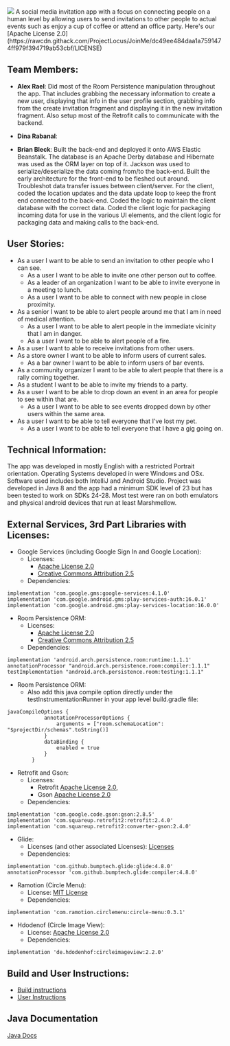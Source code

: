 <img src="https://rawcdn.githack.com/ProjectLocus/project-content/8abb5e4d715ef18a75fc27af46c5b3a4364cf366/join-me-pics/ic_joinme.png">
A social media invitation app with a focus on connecting people on a human level by allowing users 
to send invitations to other people to actual events such as enjoy a cup of coffee or attend an office party.
Here's our [Apache License 2.0](https://rawcdn.githack.com/ProjectLocus/JoinMe/dc49ee484daa1a7591474ff979f394719ab53cbf/LICENSE)

## Team Members:
* **Alex Rael**:
Did most of the Room Persistence manipulation throughout the app. That includes grabbing the necessary
information to create a new user, displaying that info in the user profile section, grabbing info from
the create invitation fragment and displaying it in the new invitation fragment. Also setup most of the
Retrofit calls to communicate with the backend.

* **Dina Rabanal**:

* **Brian Bleck**:
Built the back-end and deployed it onto AWS Elastic Beanstalk. The database is an Apache Derby database and Hibernate was used as the ORM layer on top of it. Jackson was used to serialize/deserialize the data coming from/to the back-end. Built the early architecture for the front-end to be fleshed out around. Troubleshot data transfer issues between client/server. For the client, coded the location updates and the data update loop to keep the front end connected to the back-end. Coded the logic to maintain the client database with the correct data. Coded the client logic for packaging incoming data for use in the various UI elements, and the client logic for packaging data and making calls to the back-end. 

## User Stories:
* As a user I want to be able to send an invitation to other people who I can see.
  * As a user I want to be able to invite one other person out to coffee.
  * As a leader of an organization I want to be able to invite everyone in a meeting to lunch.
  * As a user I want to be able to connect with new people in close proximity.
* As a senior I want to be able to alert people around me that I am in need of medical attention.
  * As a user I want to be able to alert people in the immediate vicinity that I am in danger.
  * As a user I want to be able to alert people of a fire.
* As a user I want to able to receive invitations from other users.
* As a store owner I want to be able to inform users of current sales.
  * As a bar owner I want to be able to inform users of bar events.
* As a community organizer I want to be able to alert people that there is a rally coming together.
* As a student I want to be able to invite my friends to a party.
* As a user I want to be able to drop down an event in an area for people to see within that are.
  * As a user I want to be able to see events dropped down by other users within the same area.
* As a user I want to be able to tell everyone that I've lost my pet.
  * As a user I want to be able to tell everyone that I have a gig going on.

## Technical Information:
The app was developed in mostly English with a restricted Portrait orientation. Operating Systems
developed in were Windows and OSx. Software used includes both IntelliJ and Android Studio. Project
was developed in Java 8 and the app had a minimum SDK level of 23 but has been tested to work on
SDKs 24-28. Most test were ran on both emulators and physical android devices that run at least
Marshmellow.

## External Services, 3rd Part Libraries with Licenses:
* Google Services (including Google Sign In and Google Location):
  * Licenses:
      * [Apache License 2.0](http://www.apache.org/licenses/LICENSE-2.0)
      * [Creative Commons Attribution 2.5](https://creativecommons.org/licenses/by/2.5/)
  * Dependencies:
```
implementation 'com.google.gms:google-services:4.1.0'
implementation 'com.google.android.gms:play-services-auth:16.0.1'
implementation 'com.google.android.gms:play-services-location:16.0.0'                                                         
```

* Room Persistence ORM:
  * Licenses:
    * [Apache License 2.0](http://www.apache.org/licenses/LICENSE-2.0)
    * [Creative Commons Attribution 2.5](https://creativecommons.org/licenses/by/2.5/)
  * Dependencies:
``` 
implementation 'android.arch.persistence.room:runtime:1.1.1'
annotationProcessor "android.arch.persistence.room:compiler:1.1.1"
testImplementation "android.arch.persistence.room:testing:1.1.1"
```
* Room Persistence ORM:
  * Also add this java compile option directly under the testInstrumentationRunner in your app level 
build.gradle file:
```
javaCompileOptions {
            annotationProcessorOptions {
                arguments = ["room.schemaLocation": "$projectDir/schemas".toString()]
            }
            dataBinding {
                enabled = true
            }
        }
```

* Retrofit and Gson:
  * Licenses: 
    * Retrofit [Apache License 2.0](https://rawcdn.githack.com/square/retrofit/ee72ada9bb9d227f133786a866606c019c349064/LICENSE.txt),
    * Gson [Apache License 2.0](https://rawcdn.githack.com/google/gson/da5cae371e8b739fe63a6c6d16debf7b297dea0e/LICENSE)
  * Dependencies:
```
implementation 'com.google.code.gson:gson:2.8.5'
implementation 'com.squareup.retrofit2:retrofit:2.4.0'
implementation 'com.squareup.retrofit2:converter-gson:2.4.0'
```

* Glide:
  * Licenses (and other associated Licenses): [Licenses](https://rawcdn.githack.com/bumptech/glide/f7d860412f061e059aa84a42f2563a01ac8c303b/LICENSE)
  * Dependencies:
```
implementation 'com.github.bumptech.glide:glide:4.8.0'
annotationProcessor 'com.github.bumptech.glide:compiler:4.8.0'
```

* Ramotion (Circle Menu):
  * License: [MIT License](https://rawcdn.githack.com/Ramotion/circle-menu-android/c958736ee12b73c41f469d6ceff7956c706233dc/LICENSE)
  * Dependencies:
```
implementation 'com.ramotion.circlemenu:circle-menu:0.3.1'
```

* Hdodenof (Circle Image View):
  * License: [Apache License 2.0](https://rawcdn.githack.com/hdodenhof/CircleImageView/e9ce455fdd2cceed5d5dab2a1fc7216deb7d2b37/LICENSE.txt)
  * Dependencies:
```
implementation 'de.hdodenhof:circleimageview:2.2.0'
```

## Build and User Instructions:
* [Build instructions](https://github.com/ProjectLocus/JoinMe/blob/master/BuildInstructions.md)
* [User Instructions]()

## Java Documentation
[Java Docs](https://github.com/ProjectLocus/JoinMe/tree/master/docs)

